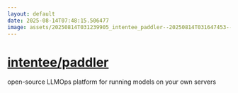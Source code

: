 ```yaml
---
layout: default
date: 2025-08-14T07:48:15.506477
image: assets/20250814T031239905_intentee_paddler--20250814T031647453--cropped.png
---
```


# [intentee/paddler](https://github.com/intentee/paddler)

open-source LLMOps platform for running models on your own servers
